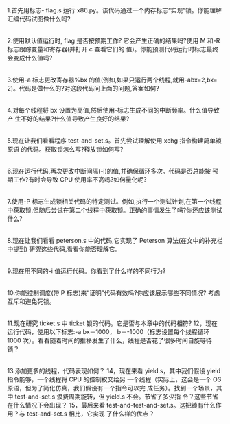 <br/>
<br/>

1.首先用标志- flag.s 运行 x86.py。该代码通过一个内存标志“实现”锁。你能理解
汇编代码试图做什么吗?
<br/>
<br/>

2.使用默认值运行时, flag 是否按预期工作?
它会产生正确的结果吗?使用 M 和-R 标志跟踪变量和寄存器(并打开 c 查看它们的
值)。你能预测代码运行时标志最终会变成什么值吗?
<br/>
<br/>

3.使用-a 标志更改寄存器%bx 的值(例如,如果只运行两个线程,就用-abx=2,bx=
2)。代码是做什么的?对这段代码问上面的问题,答案如何?
<br/>
<br/>

4.对每个线程将 bx 设置为高值,然后使用-标志生成不同的中断频率。什么值导致产
生不好的结果?什么值导致产生良好的结果?
<br/>
<br/>

5.现在让我们看看程序 test-and-set.s。首先尝试理解使用 xchg 指令构建简单锁原语
的代码。获取锁怎么写?释放锁如何写?
<br/>
<br/>

6.现在运行代码,再次更改中断间隔(-i)的值,并确保循环多次。代码是否总能按
预期工作?有时会导致 CPU 使用率不高吗?如何量化呢?
<br/>
<br/>

7.使用-P 标志生成锁相关代码的特定测试。例如,执行一个测试计划,在第一个线程
中获取锁,但随后尝试在第二个线程中获取锁。正确的事情发生了吗?你还应该测试什么?
<br/>
<br/>

8.现在让我们看看 peterson.s 中的代码,它实现了 Peterson 算法(在文中的补充栏中提到)
研究这些代码,看看你能否理解它。
<br/>
<br/>

9.现在用不同的-i 值运行代码。你看到了什么样的不同行为?
<br/>
<br/>

10.你能控制调度(带 P 标志)来“证明”代码有效吗?你应该展示哪些不同情况?
考虑互斥和避免死锁。
<br/>
<br/>

11.现在研究 ticket.s 中 ticket 锁的代码。它是否与本章中的代码相符?
12，现在运行代码，使用以下标志:-a bx＝1000， b＝-1000（标志设置每个线程循环 1000
次）。看看随着时间的推移发生了什么，线程是否花了很多时间自旋等待锁？
<br/>
<br/>

13.添加更多的线程，代码表现如何？
14，现在来看 yield.s，其中我们假设 yield 指令能够，一个线程将 CPU 的控制权交给另
一个线程（实际上，这会是一个 OS 原语，但为了简化仿真，我们假设有一个指令可以完
成任务）。找到一个场景，其中 test-and-set.s 浪费周期旋转，但 yield.s 不会。节省了多少指
令？这些节省在什么情况下会出现？
15，最后来看 test-and-test-and-set.s。这把锁有什么作用？与 test-and-set.s 相比，它实现
了什么样的优点？